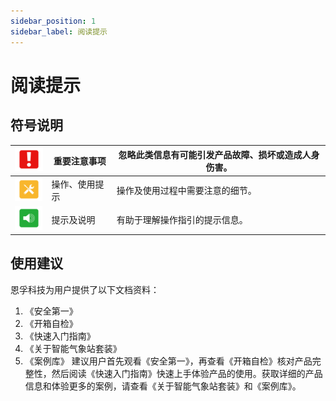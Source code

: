 ```yaml
---
sidebar_position: 1
sidebar_label: 阅读提示
---
```



# 阅读提示

## 符号说明

| ![](./images/smart-weather-station-kit-reading-tips-01.png) | 重要注意事项   | 忽略此类信息有可能引发产品故障、损坏或造成人身伤害。 |
| -------------------------------------------------------- | -------------- | ---------------------------------------------------- |
| ![](./images/smart-weather-station-kit-reading-tips-02.png) | 操作、使用提示 | 操作及使用过程中需要注意的细节。                     |
| ![](./images/smart-weather-station-kit-reading-tips-03.png) | 提示及说明     | 有助于理解操作指引的提示信息。                       |

## 使用建议

恩孚科技为用户提供了以下文档资料：
1. 《安全第一》
2. 《开箱自检》
3. 《快速入门指南》
4. 《关于智能气象站套装》
5. 《案例库》
建议用户首先观看《安全第一》，再查看《开箱自检》核对产品完整性，然后阅读《快速入门指南》快速上手体验产品的使用。获取详细的产品信息和体验更多的案例，请查看《关于智能气象站套装》和《案例库》。
